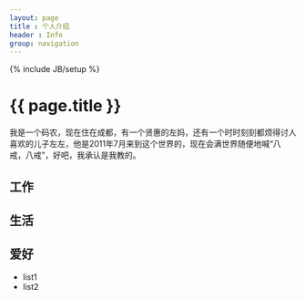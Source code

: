 ```yaml
---
layout: page
title : 个人介绍
header : Info
group: navigation
---
```

{% include JB/setup %}

<h1 class="emphnext">{{ page.title }}</h1>

我是一个码农，现在住在成都，有一个贤惠的左妈，还有一个时时刻刻都烦得讨人喜欢的儿子左左，他是2011年7月来到这个世界的，现在会满世界随便地喊“八戒，八戒”，好吧，我承认是我教的。

## 工作

## 生活

## 爱好

* list1
* list2
